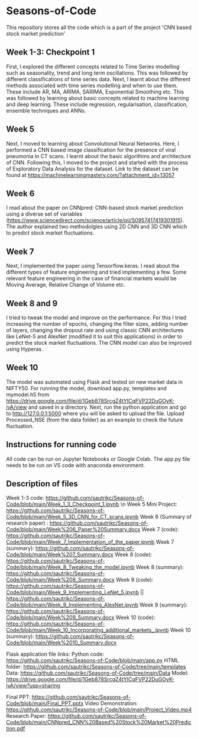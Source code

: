 # Seasons-of-Code
This repository stores all the code which is a part of the project 'CNN based stock market prediction'

## Week 1-3: Checkpoint 1
First, I explored the different concepts related to Time Series modelling such as seasonality, trend and long term oscillations. This was followed by different classifications of time series data. Next, I learnt about the different methods associated with time series modelling and when to use them. These include AR, MA, ARIMA, SARIMA, Exponential Smoothing etc. This was followed by learning about basic concepts related to machine learning and deep learning. These include regression, regularisation, classification, ensemble techniques and ANNs.

## Week 5
Next, I moved to learning about Convolutional Neural Networks. Here, I performed a CNN based image classification for the presence of viral pneumonia in CT scans. I learnt about the basic algorithms and architecture of CNN. Following this, I moved to the project and started with the process of Exploratory Data Analysis for the dataset. Link to the dataset can be found at https://machinelearningmastery.com/?attachment_id=13057

## Week 6
I read about the paper on CNNpred: CNN-based stock market prediction using a diverse set of variables (https://www.sciencedirect.com/science/article/pii/S0957417419301915). The author explained two methodolgies using 2D CNN and 3D CNN which to predict stock market fluctuations.

## Week 7
Next, I implemented the paper using Tensorflow.keras. I read about the different types of feature engineering and tried implementing a few. Some relevant feature engineering in the case of financial markets would be Moving Average, Relative Change of Volume etc.

## Week 8 and 9
I tried to tweak the model and improve on the performance. For this I tried increasing the number of epochs, changing the filter sizes, adding number of layers, changing the dropout rate and using classic CNN architectures like LeNet-5 and AlexNet (modified it to suit this applications) in order to predict the stock market fluctuations. The CNN model can also be improved using Hyperas.

## Week 10
The model was automated using Flask and tested on new market data in NIFTY50. For running the model, download app.py, templates and mymodel.h5 from https://drive.google.com/file/d/1Geb878SrcgZ4tYICqFVP22DuGOyK-jvA/view and saved in a directory. Next, run the python application and go to http://127.0.0.1:5000 where you will be asked to upload the file. Upload Processed_NSE (from the data folder) as an example to check the future fluctuation.

## Instructions for running code
All code can be run on Jupyter Notebooks or Google Colab. The app.py file needs to be run on VS code with anaconda environment.

## Description of files

Week 1-3 code: https://github.com/sautrikc/Seasons-of-Code/blob/main/Week_1_3_Checkpoint_1.ipynb \n
Week 5 Mini Project: https://github.com/sautrikc/Seasons-of-Code/blob/main/Week_5_3D_CNN_for_CT_scans.ipynb
Week 6 (Summary of research paper) : https://github.com/sautrikc/Seasons-of-Code/blob/main/Week%206_Paper%20Summary.docx
Week 7 (code): https://github.com/sautrikc/Seasons-of-Code/blob/main/Week_7_Implementation_of_the_paper.ipynb
Week 7 (summary): https://github.com/sautrikc/Seasons-of-Code/blob/main/Week%207_Summary.docx
Week 8 (code): https://github.com/sautrikc/Seasons-of-Code/blob/main/Week_8_Tweaking_the_model.ipynb
Week 8 (summary): https://github.com/sautrikc/Seasons-of-Code/blob/main/Week%208_Summary.docx
Week 9 (code): https://github.com/sautrikc/Seasons-of-Code/blob/main/Week_9_Implementing_LeNet_5.ipynb || https://github.com/sautrikc/Seasons-of-Code/blob/main/Week_9_Implementing_AlexNet.ipynb
Week 9 (summary): https://github.com/sautrikc/Seasons-of-Code/blob/main/Week%209_Summary.docx
Week 10 (code):  https://github.com/sautrikc/Seasons-of-Code/blob/main/Week_10_Incorporating_additional_markets_.ipynb 
Week 10 (summary): https://github.com/sautrikc/Seasons-of-Code/blob/main/Week%2010_Summary.docx

Flask application file links:
Python code: https://github.com/sautrikc/Seasons-of-Code/blob/main/app.py
HTML folder: https://github.com/sautrikc/Seasons-of-Code/tree/main/templates
Data: https://github.com/sautrikc/Seasons-of-Code/tree/main/Data
Model: https://drive.google.com/file/d/1Geb878SrcgZ4tYICqFVP22DuGOyK-jvA/view?usp=sharing

Final PPT: https://github.com/sautrikc/Seasons-of-Code/blob/main/Final_PPT.pptx
Video Demonstration: https://github.com/sautrikc/Seasons-of-Code/blob/main/Project_Video.mp4
Research Paper: https://github.com/sautrikc/Seasons-of-Code/blob/main/CNNpred_CNN%20Based%20Stock%20Market%20Prediction.pdf
